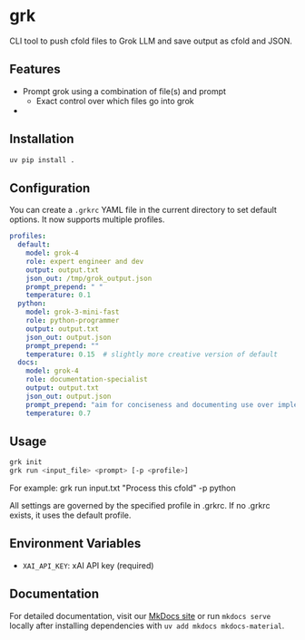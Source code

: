 # grk

CLI tool to push cfold files to Grok LLM and save output as cfold and JSON.

## Features

- Prompt grok using a combination of file(s) and prompt
  - Exact control over which files go into grok
- 


## Installation

```bash
uv pip install . 
```


## Configuration

You can create a `.grkrc` YAML file in the current directory to set default options. It now supports multiple profiles.

```yaml
profiles:
  default:
    model: grok-4
    role: expert engineer and dev
    output: output.txt
    json_out: /tmp/grok_output.json
    prompt_prepend: " "
    temperature: 0.1  
  python:
    model: grok-3-mini-fast
    role: python-programmer
    output: output.txt
    json_out: output.json
    prompt_prepend: ""
    temperature: 0.15  # slightly more creative version of default
  docs:
    model: grok-4
    role: documentation-specialist
    output: output.txt
    json_out: output.json
    prompt_prepend: "aim for conciseness and documenting use over implementation, "
    temperature: 0.7  
```

## Usage

```bash
grk init
grk run <input_file> <prompt> [-p <profile>]
```

For example:
grk run input.txt "Process this cfold" -p python

All settings are governed by the specified profile in .grkrc. If no .grkrc exists, it uses the default profile.

## Environment Variables

- `XAI_API_KEY`: xAI API key (required)

## Documentation

For detailed documentation, visit our [MkDocs site](./docs/index.md) or run `mkdocs serve` locally after installing dependencies with `uv add mkdocs mkdocs-material`.
